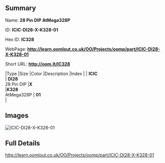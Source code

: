 

## Summary
 
Name: __28 Pin DIP AtMega328P__

ID: __ICIC-DI28-X-K328-01__

Hex ID: __IC328__

WebPage: __http://learn.oomlout.co.uk/OO/Projects/oomp/part/ICIC-DI28-X-K328-01__

Short URL: __http://oom.lt/IC328__


|Type   |Size   |Color   |Description   |Index   |
| __ICIC__ <br>  | __DI28__<br>28 Pin DIP   |__X__<br>    |__K328__<br>AtMega328P    | __01__<br>  |


## Images
![ICIC-DI28-X-K328-01](http://oomlout.com/oomp-gen/parts/ICIC-DI28-X-K328-01/ICIC-DI28-X-K328-01_420.jpg)

## Full Details

 http://learn.oomlout.co.uk/OO/Projects/oomp/part/ICIC-DI28-X-K328-01

